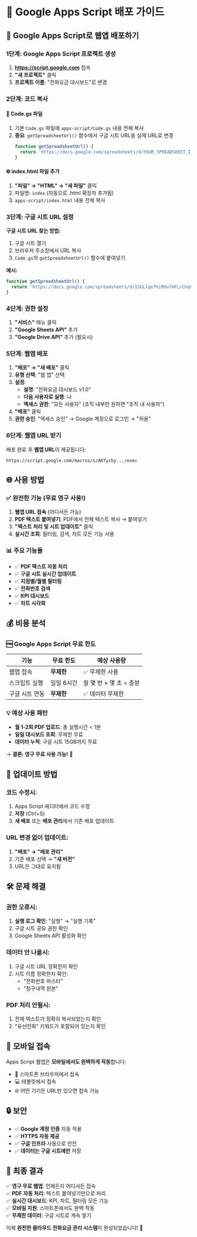 # 📱 Google Apps Script 배포 가이드

## 🚀 Google Apps Script로 웹앱 배포하기

### 1단계: Google Apps Script 프로젝트 생성

1. **https://script.google.com** 접속
2. **"새 프로젝트"** 클릭
3. **프로젝트 이름**: "전화요금 대시보드"로 변경

### 2단계: 코드 복사

#### 📄 Code.gs 파일
1. 기본 `Code.gs` 파일에 `apps-script/Code.gs` 내용 전체 복사
2. **중요**: `getSpreadsheetUrl()` 함수에서 구글 시트 URL을 실제 URL로 변경
   ```javascript
   function getSpreadsheetUrl() {
     return 'https://docs.google.com/spreadsheets/d/YOUR_SPREADSHEET_ID/edit';
   }
   ```

#### 🌐 index.html 파일 추가
1. **"파일" → "HTML" → "새 파일"** 클릭
2. 파일명: `index` (자동으로 .html 확장자 추가됨)
3. `apps-script/index.html` 내용 전체 복사

### 3단계: 구글 시트 URL 설정

**구글 시트 URL 찾는 방법:**
1. 구글 시트 열기
2. 브라우저 주소창에서 URL 복사
3. `Code.gs`의 `getSpreadsheetUrl()` 함수에 붙여넣기

**예시:**
```javascript
function getSpreadsheetUrl() {
  return 'https://docs.google.com/spreadsheets/d/1SULlqe7hiRHu7mFLcCUqkkc8BJ1vsnxPrMkIE8GCUU8/edit';
}
```

### 4단계: 권한 설정

1. **"서비스"** 메뉴 클릭
2. **"Google Sheets API"** 추가
3. **"Google Drive API"** 추가 (필요시)

### 5단계: 웹앱 배포

1. **"배포" → "새 배포"** 클릭
2. **유형 선택**: "웹 앱" 선택
3. **설정**:
   - **설명**: "전화요금 대시보드 v1.0"
   - **다음 사용자로 실행**: 나
   - **액세스 권한**: "모든 사용자" (조직 내부만 원하면 "조직 내 사용자")
4. **"배포"** 클릭
5. **권한 승인**: "액세스 승인" → Google 계정으로 로그인 → "허용"

### 6단계: 웹앱 URL 받기

배포 완료 후 **웹앱 URL**이 제공됩니다:
```
https://script.google.com/macros/s/AKfycby.../exec
```

## 🌐 사용 방법

### ✅ 완전한 기능 (무료 영구 사용!)

1. **웹앱 URL 접속** (어디서든 가능)
2. **PDF 텍스트 붙여넣기**: PDF에서 전체 텍스트 복사 → 붙여넣기
3. **"텍스트 처리 및 시트 업데이트"** 클릭
4. **실시간 조회**: 필터링, 검색, 차트 모든 기능 사용

### 📊 주요 기능들

- ✅ **PDF 텍스트 자동 처리**
- ✅ **구글 시트 실시간 업데이트**
- ✅ **지점별/월별 필터링**
- ✅ **전화번호 검색**
- ✅ **KPI 대시보드**
- ✅ **차트 시각화**

## 💰 비용 분석

### 🆓 Google Apps Script 무료 한도

| 기능 | 무료 한도 | 예상 사용량 |
|------|----------|------------|
| 웹앱 접속 | **무제한** | ✅ 무제한 사용 |
| 스크립트 실행 | 일일 6시간 | 월 몇 번 × 몇 초 = 충분 |
| 구글 시트 연동 | **무제한** | ✅ 데이터 무제한 |

### 💡 예상 사용 패턴
- **월 1-2회 PDF 업로드**: 총 실행시간 < 1분
- **일일 대시보드 조회**: 무제한 무료
- **데이터 누적**: 구글 시트 15GB까지 무료

→ **결론: 영구 무료 사용 가능!** 🎉

## 🔧 업데이트 방법

### 코드 수정시:
1. Apps Script 에디터에서 코드 수정
2. **저장** (Ctrl+S)
3. **새 배포** 또는 **배포 관리**에서 기존 배포 업데이트

### URL 변경 없이 업데이트:
1. **"배포" → "배포 관리"**
2. 기존 배포 선택 → **"새 버전"**
3. URL은 그대로 유지됨

## 🛠️ 문제 해결

### 권한 오류시:
1. **실행 로그 확인**: "실행" → "실행 기록"
2. 구글 시트 공유 권한 확인
3. Google Sheets API 활성화 확인

### 데이터 안 나올시:
1. 구글 시트 URL 정확한지 확인
2. 시트 이름 정확한지 확인:
   - "전화번호 마스터"
   - "청구내역 원본"

### PDF 처리 안될시:
1. 전체 텍스트가 정확히 복사되었는지 확인
2. "유선전화" 키워드가 포함되어 있는지 확인

## 📱 모바일 접속

Apps Script 웹앱은 **모바일에서도 완벽하게 작동**합니다:
- 📱 스마트폰 브라우저에서 접속
- 💻 태블릿에서 접속
- 🌐 어떤 기기든 URL만 있으면 접속 가능

## 🔒 보안

- ✅ **Google 계정 인증** 자동 적용
- ✅ **HTTPS 자동 제공**
- ✅ **구글 인프라** 사용으로 안전
- ✅ **데이터는 구글 시트에만** 저장

## 🎯 최종 결과

✅ **영구 무료 웹앱**: 언제든지 어디서든 접속  
✅ **PDF 자동 처리**: 텍스트 붙여넣기만으로 처리  
✅ **실시간 대시보드**: KPI, 차트, 필터링 모든 기능  
✅ **모바일 지원**: 스마트폰에서도 완벽 작동  
✅ **무제한 데이터**: 구글 시트로 계속 쌓기  

이제 **완전한 클라우드 전화요금 관리 시스템**이 완성되었습니다! 🚀
